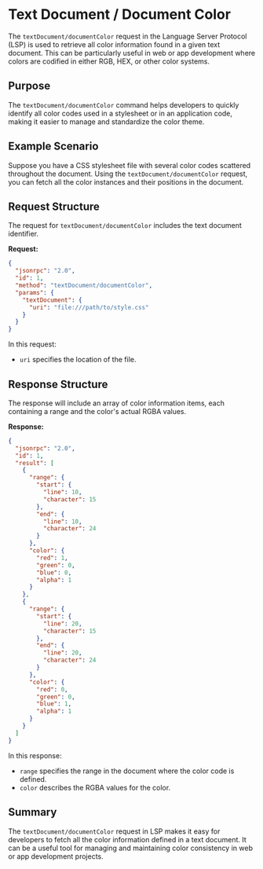 # Text Document / Document Color

The `textDocument/documentColor` request in the Language Server Protocol (LSP) is used to retrieve all color information found in a given text document. This can be particularly useful in web or app development where colors are codified in either RGB, HEX, or other color systems.

## Purpose

The `textDocument/documentColor` command helps developers to quickly identify all color codes used in a stylesheet or in an application code, making it easier to manage and standardize the color theme.

## Example Scenario

Suppose you have a CSS stylesheet file with several color codes scattered throughout the document. Using the `textDocument/documentColor` request, you can fetch all the color instances and their positions in the document.

## Request Structure

The request for `textDocument/documentColor` includes the text document identifier.

**Request:**

```json
{
  "jsonrpc": "2.0",
  "id": 1,
  "method": "textDocument/documentColor",
  "params": {
    "textDocument": {
      "uri": "file:///path/to/style.css"
    }
  }
}
```

In this request:
- `uri` specifies the location of the file.

## Response Structure

The response will include an array of color information items, each containing a range and the color's actual RGBA values.

**Response:**

```json
{
  "jsonrpc": "2.0",
  "id": 1,
  "result": [
    {
      "range": {
        "start": {
          "line": 10,
          "character": 15
        },
        "end": {
          "line": 10,
          "character": 24
        }
      },
      "color": {
        "red": 1,
        "green": 0,
        "blue": 0,
        "alpha": 1
      }
    },
    {
      "range": {
        "start": {
          "line": 20,
          "character": 15
        },
        "end": {
          "line": 20,
          "character": 24
        }
      },
      "color": {
        "red": 0,
        "green": 0,
        "blue": 1,
        "alpha": 1
      }
    }
  ]
}
```

In this response:
- `range` specifies the range in the document where the color code is defined.
- `color` describes the RGBA values for the color.

## Summary

The `textDocument/documentColor` request in LSP makes it easy for developers to fetch all the color information defined in a text document. It can be a useful tool for managing and maintaining color consistency in web or app development projects.